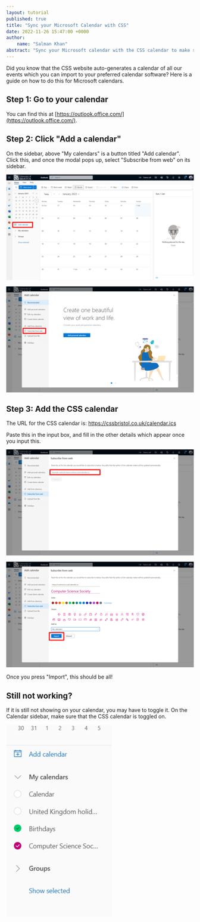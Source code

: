```yaml
---
layout: tutorial
published: true
title: "Sync your Microsoft Calendar with CSS"
date: 2022-11-26 15:47:00 +0000
author:
    name: "Salman Khan"
abstract: "Sync your Microsoft calendar with the CSS calendar to make sure you never miss an event!"
---
```


Did you know that the CSS website auto-generates a calendar of all our events which you can import to your preferred calendar software? Here is a guide on how to do this for Microsoft calendars.

## Step 1: Go to your calendar

You can find this at [https://outlook.office.com/](https://outlook.office.com/).

## Step 2: Click "Add a calendar"

On the sidebar, above "My calendars" is a button titled "Add calendar". Click this, and once the modal pops up, select "Subscribe from web" on its sidebar.

![The "add calendar" button](/assets/images/contrib/tutorials/ms-calendar-sync/add.png)

![Select "Subscribe from web"](/assets/images/contrib/tutorials/ms-calendar-sync/web.png)

## Step 3: Add the CSS calendar

The URL for the CSS calendar is: https://cssbristol.co.uk/calendar.ics

Paste this in the input box, and fill in the other details which appear once you input this.

![Paste the link to the CSS calendar](/assets/images/contrib/tutorials/ms-calendar-sync/css-link.png)

![Add other details](/assets/images/contrib/tutorials/ms-calendar-sync/details.png)

Once you press "Import", this should be all!

## Still not working? 

If it is still not showing on your calendar, you may have to toggle it. On the Calendar sidebar, make sure that the CSS calendar is toggled on.

![Toggle CSS Calendar](/assets/images/contrib/tutorials/ms-calendar-sync/toggle.png)